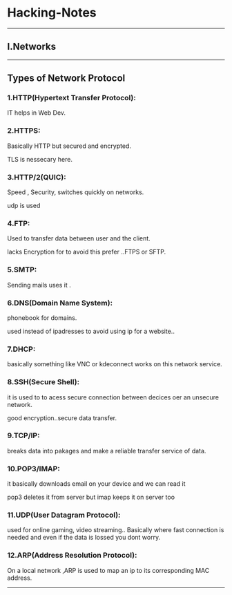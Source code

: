 # Hacking-Notes

---

## I.Networks

---

## Types of Network Protocol

### 1.HTTP(Hypertext Transfer Protocol):

IT helps in Web Dev.



### 2.HTTPS:

Basically HTTP but secured and encrypted. 

TLS is nessecary here.



### 3.HTTP/2(QUIC):

Speed , Security, switches quickly on networks.

udp is used



### 4.FTP:

Used to transfer data between user and the client.

lacks Encryption for to avoid this prefer ..FTPS or SFTP.



### 5.SMTP:

Sending mails uses it .



### 6.DNS(Domain Name System):

phonebook for domains.

used instead of ipadresses to avoid using ip for a website..



### 7.DHCP:

basically something like VNC or kdeconnect works on this network service.



### 8.SSH(Secure Shell):

it is used to to acess secure connection between decices oer an unsecure network.

good encryption..secure data transfer.



### 9.TCP/IP:

breaks data into pakages and make a reliable transfer service of data.



### 10.POP3/IMAP:

it basically downloads email on your device and we can read it 

pop3 deletes it from server 
but imap keeps it on server too



### 11.UDP(User Datagram Protocol):

used for online gaming, video streaming.. Basically where fast connection is needed and even if the data is lossed you dont worry.



### 12.ARP(Address Resolution Protocol):

On a local network ,ARP is used to map an ip to its corresponding MAC address.

---

